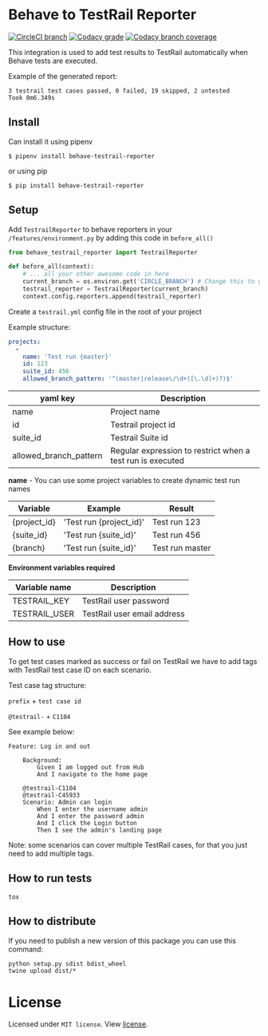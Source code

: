 # Behave to TestRail Reporter


[![CircleCI branch](https://img.shields.io/circleci/project/github/VirtualStock/behave-testrail-reporter/master.svg?style=flat)](https://circleci.com/bb/virtualstock/behave-testrail-reporter/tree/master)
[![Codacy grade](https://img.shields.io/codacy/grade/469f2b5c86974f4c8147b0fabbd25c34.svg?style=flat)](https://app.codacy.com/app/BernardoSilva/behave-testrail-reporter/dashboard)
[![Codacy branch coverage](https://img.shields.io/codacy/coverage/469f2b5c86974f4c8147b0fabbd25c34/master.svg?style=flat)](https://app.codacy.com/app/BernardoSilva/behave-testrail-reporter/files)

This integration is used to add test results to TestRail automatically when Behave tests are executed.


Example of the generated report:

```
3 testrail test cases passed, 0 failed, 19 skipped, 2 untested
Took 0m6.349s
```

## Install

Can install it using pipenv

```
$ pipenv install behave-testrail-reporter
```

or using pip

```
$ pip install behave-testrail-reporter
```

## Setup

Add `TestrailReporter` to behave reporters in your `/features/environment.py` by adding this code in `before_all()`

```python
from behave_testrail_reporter import TestrailReporter

def before_all(context):
    # ... all your other awesome code in here
    current_branch = os.environ.get('CIRCLE_BRANCH') # Change this to get the current build branch of your CI system
    testrail_reporter = TestrailReporter(current_branch)
    context.config.reporters.append(testrail_reporter)
```


Create a `testrail.yml` config file in the root of your project


Example structure:


```yaml
projects:
  -
    name: 'Test run {master}'
    id: 123
    suite_id: 456
    allowed_branch_pattern: '^(master|release\/\d+([\.\d]+)?)$'
```

| yaml key               | Description                                                |
| ---------------------- | ---------------------------------------------------------- |
| name                   | Project name                                               |  
| id                     | Testrail project id                                        |  
| suite_id               | Testrail Suite id                                          |  
| allowed_branch_pattern | Regular expression to restrict when a test run is executed |  

**name** - You can use some project variables to create dynamic test run names

| Variable     | Example                 | Result          |
| ------------ | ----------------------- | --------------- |
| {project_id} | 'Test run {project_id}' | Test run 123    |
| {suite_id}   | 'Test run {suite_id}'   | Test run 456    |
| {branch}     | 'Test run {suite_id}'   | Test run master |


**Environment variables required**

| Variable name       | Description                 |
| ------------------- | --------------------------- |
| TESTRAIL_KEY        | TestRail user password      |
| TESTRAIL_USER       | TestRail user email address |



## How to use

To get test cases marked as success or fail on TestRail we have to add tags with TestRail test case ID
on each scenario.

Test case tag structure:

`prefix` + `test case id`

`@testrail-` + `C1104`

See example below:

```gherkin
Feature: Log in and out

    Background:
        Given I am logged out from Hub
        And I navigate to the home page

    @testrail-C1104
    @testrail-C45933
    Scenario: Admin can login
        When I enter the username admin
        And I enter the password admin
        And I click the Login button
        Then I see the admin's landing page
```

Note: some scenarios can cover multiple TestRail cases, for that you just need to add multiple tags.

## How to run tests

```
tox
```

## How to distribute

If you need to publish a new version of this package you can use this command:

```
python setup.py sdist bdist_wheel
twine upload dist/*
```


# License
Licensed under `MIT license`. View [license](LICENSE).
